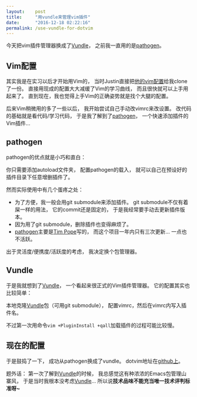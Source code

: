 ```yaml
---
layout:    post
title:     "用vundle来管理vim插件"
date:      "2016-12-18 02:22:16"
permalink: /use-vundle-for-dotvim
---
```


今天把vim插件管理器换成了[Vundle][vundle]，
之前我一直用的是[pathogen][pathogen]。

<!--MORE-->


## Vim配置

其实我是在实习以后才开始用Vim的，
当时Justin直接把[他的vim配置][dotvim-justin]给我clone了一份。
直接用现成的配置大大减缓了Vim的学习曲线，
而且很快就可以上手用起来了。
直到现在，我也觉得上手Vim的正确姿势就是找个大腿的配置。

后来Vim稍微用的多了一些以后，
我开始尝试自己手动改vimrc来改设置。
改代码的基础就是看代码/学习代码，
于是我了解到了[pathogen][pathogen]，
一个快速添加插件的Vim插件...


## pathogen

pathogen的优点就是小巧和直白：

你只需要添加autoload文件夹，
配置pathogen的载入，
就可以自己在预设好的插件目录下任意增删插件了。

然而实际使用中有几个蛋疼之处：

* 为了方便，我一般会用git submodule来添加插件。
git submodule不仅有着屎一样的用法，
它的commit还是固定的，
于是我经常要手动去更新插件版本。
* 因为用了git submodule，删除插件也变得麻烦了。
* [pathogen][pathogen]主要是[Tim Pope][tpope]写的，
而这个项目一年内只有三次更新…
一点也不活跃。

出于灵活度/便携度/活跃度的考虑，
我决定换个包管理器。


## Vundle

于是我就想到了[Vundle][vundle]，
一个看起来很正式的Vim插件管理器。
它的配置其实也比较简单：

本地克隆[Vundle][vundle]包（可用git submodule），
配置vimrc，然后在vimrc内写入插件名。

不过第一次用命令`vim +PluginInstall +qall`加载插件的过程可能比较慢。


## 现在的配置

于是鼓捣了一下，
成功从pathogen换成了vundle。
dotvim地址在[github上][dotvim]。

题外话：
第一次了解到[Vundle][vundle]的时候，
我总感觉这有种浓浓的Emacs包管理山寨风，
于是当时我根本没考虑[Vundle][vundle]…
所以说**技术品味不能充当唯一技术评判标准呀~**

[vundle]:          https://github.com/VundleVim/Vundle.vim
[pathogen]:        https://github.com/tpope/vim-pathogen
[dotvim-justin]:   https://github.com/LKI/dotvim
[tpope]:           https://github.com/tpope
[dotvim]:          https://github.com/LKI/dotvim
